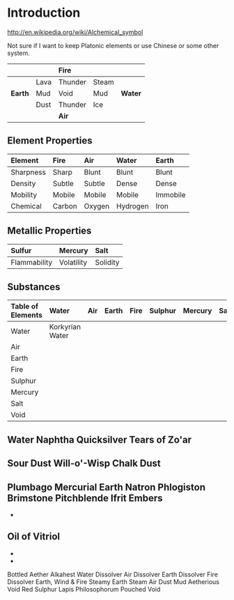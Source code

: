 # Introduction #

http://en.wikipedia.org/wiki/Alchemical_symbol

Not sure if I want to keep Platonic elements or use Chinese or some other system.

|       |    |**Fire** |     |       |
|:------|:---|:--------|:----|:------|
|       |Lava|Thunder|Steam|       |
|**Earth**|Mud | Void  |Mud  |**Water**|
|       |Dust|Thunder| Ice |       |
|       |    |**Air**  |     |       |

## Element Properties ##

|Element|Fire|Air|Water|Earth|
|:------|:---|:--|:----|:----|
|Sharpness|Sharp|Blunt|Blunt|Blunt|
|Density|Subtle|Subtle|Dense|Dense|
|Mobility|Mobile|Mobile|Mobile|Immobile|
|Chemical|Carbon|Oxygen|Hydrogen|Iron|


## Metallic Properties ##

|   Sulfur   | Mercury  |  Salt  |
|:-----------|:---------|:-------|
|Flammability|Volatility|Solidity|

## Substances ##

| Table of Elements | Water | Air | Earth | Fire | Sulphur | Mercury | Salt | Void |
|:------------------|:------|:----|:------|:-----|:--------|:--------|:-----|:-----|
| Water |Korkyrian Water | | | | | | | |
| Air | | | | | | | | |
| Earth | | | | | | | | | |
| Fire | | | | | | | | | |
| Sulphur | | | | | | | | |
| Mercury | | | | | | | | | |
| Salt | | | | | | | | | |
| Void | | || | | | | | |
Water
Naphtha
Quicksilver
Tears of Zo'ar
-
Sour Dust
Will-o'-Wisp
Chalk Dust
-
Plumbago
Mercurial Earth
Natron
Phlogiston
Brimstone
Pitchblende
Ifrit Embers
-
-
Oil of Vitriol
-
-
-
Bottled Aether
Alkahest
Water Dissolver
Air Dissolver
Earth Dissolver
Fire Dissolver
Earth, Wind & Fire
Steamy Earth
Steam Air
Dust Mud
Aetherious Void
Red Sulphur
Lapis Philosophorum
Pouched Void
